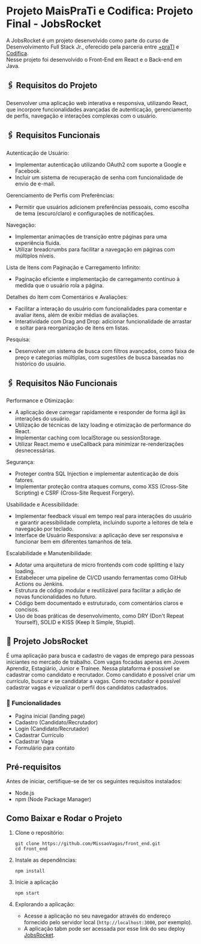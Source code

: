 # Projeto MaisPraTi e Codifica: Projeto Final - JobsRocket
A JobsRocket é um projeto desenvolvido como parte do curso de Desenvolvimento Full Stack Jr., oferecido pela parceria entre [+praTI](https://www.maisprati.com.br/) e [Codifica](https://www.codificaedu.com.br/).   
Nesse projeto foi desenvolvido o Front-End em React e o Back-end em Java.

## :paperclips: Requisitos do Projeto

Desenvolver uma aplicação web interativa e responsiva, utilizando React, que incorpore funcionalidades avançadas de autenticação, gerenciamento de perfis, navegação e interações complexas com o usuário.

## :paperclips: Requisitos Funcionais
Autenticação de Usuário:
- Implementar autenticação utilizando OAuth2 com suporte a Google e Facebook.
- Incluir um sistema de recuperação de senha com funcionalidade de envio de e-mail.

Gerenciamento de Perfis com Preferências:
- Permitir que usuários adicionem preferências pessoais, como escolha de tema (escuro/claro) e configurações de notificações.

Navegação:
- Implementar animações de transição entre páginas para uma experiência fluida.
- Utilizar breadcrumbs para facilitar a navegação em páginas com múltiplos níveis.

Lista de Itens com Paginação e Carregamento Infinito:
- Paginação eficiente e implementação de carregamento contínuo à medida que o usuário rola a página.

Detalhes do Item com Comentários e Avaliações:
- Facilitar a interação do usuário com funcionalidades para comentar e avaliar itens, além de exibir médias de avaliações.
- Interatividade com Drag and Drop: adicionar funcionalidade de arrastar e soltar para reorganização de itens em listas.

Pesquisa:
- Desenvolver um sistema de busca com filtros avançados, como faixa de preço e categorias múltiplas, com sugestões de busca baseadas no histórico do usuário.
  
## :paperclips: Requisitos Não Funcionais
Performance e Otimização:
- A aplicação deve carregar rapidamente e responder de forma ágil às interações do usuário.
- Utilização de técnicas de lazy loading e otimização de performance do React.
- Implementar caching com localStorage ou sessionStorage.
- Utilizar React.memo e useCallback para minimizar re-renderizações desnecessárias.

Segurança:
- Proteger contra SQL Injection e implementar autenticação de dois fatores.
- Implementar proteção contra ataques comuns, como XSS (Cross-Site Scripting) e CSRF (Cross-Site Request Forgery).

Usabilidade e Acessibilidade:
- Implementar feedback visual em tempo real para interações do usuário e garantir acessibilidade completa, incluindo suporte a leitores de tela e navegação por teclado.
- Interface de Usuário Responsiva: a aplicação deve ser responsiva e funcionar bem em diferentes tamanhos de tela.

Escalabilidade e Manutenibilidade:
- Adotar uma arquitetura de micro frontends com code splitting e lazy loading.
- Estabelecer uma pipeline de CI/CD usando ferramentas como GitHub Actions ou Jenkins.
- Estrutura de código modular e reutilizável para facilitar a adição de novas funcionalidades no futuro.
- Código bem documentado e estruturado, com comentários claros e concisos.
- Uso de boas práticas de desenvolvimento, como DRY (Don't Repeat Yourself), SOLID e KISS (Keep It Simple, Stupid).

## :pushpin: Projeto JobsRocket

É uma aplicação para busca e cadastro de vagas de emprego para pessoas iniciantes no mercado de trabalho. Com vagas focadas apenas em Jovem Aprendiz, Estagiário, Junior e Trainee. Nessa plataforma é possivel se cadastrar como candidato e recrutador.
Como candidato é possível criar um currículo, buscar e se candidatar a vagas. Como recrutador é possível cadastrar vagas e vizualizar o perfil dos candidatos cadastrados.

### :pushpin: Funcionalidades
- Pagina inicial (landing page)
- Cadastro (Candidato/Recrutador)
- Login (Candidato/Recrutador)
- Cadastrar Currículo
- Cadastrar Vaga
- Formulário para contato

## Pré-requisitos

Antes de iniciar, certifique-se de ter os seguintes requisitos instalados:

- Node.js
- npm (Node Package Manager)

## Como Baixar e Rodar o Projeto

1. Clone o repositório:

   ```
   git clone https://github.com/MissaoVagas/front_end.git
   cd front_end
   ```

2. Instale as dependências:

   ```
   npm install
   ```

3. Inicie a aplicação
   ```
   npm start
   ```

5. Explorando a aplicação:

   - Acesse a aplicação no seu navegador através do endereço fornecido pelo servidor local (`http://localhost:3000`, por exemplo).
   - A aplicação tabm pode ser acessada por esse link do seu deploy [JobsRocket](https://jobsrocket.uc.r.appspot.com/).
